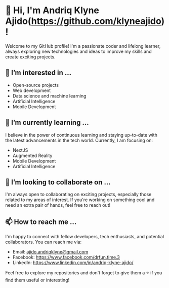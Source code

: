 # 👋 Hi, I'm Andriq Klyne Ajido(https://github.com/klyneajido)!

Welcome to my GitHub profile! I'm a passionate coder and lifelong learner, always exploring new technologies and ideas to improve my skills and create exciting projects.

## 👀 I’m interested in ...

- Open-source projects
- Web development
- Data science and machine learning
- Artificial Intelligence
- Mobile Development

## 🌱 I’m currently learning ...

I believe in the power of continuous learning and staying up-to-date with the latest advancements in the tech world. Currently, I am focusing on:

- NextJS
- Augmented Reality
- Mobile Development
- Artificial Intelligence

## 💞️ I’m looking to collaborate on ...

I'm always open to collaborating on exciting projects, especially those related to my areas of interest. If you're working on something cool and need an extra pair of hands, feel free to reach out!

## 📫 How to reach me ...

I'm happy to connect with fellow developers, tech enthusiasts, and potential collaborators. You can reach me via:

- Email: ajido.andriqklyne@gmail.com 
- Facebook: https://www.facebook.com/drfun.time.3
- LinkedIn: https://www.linkedin.com/in/andriq-klyne-ajido/

Feel free to explore my repositories and don't forget to give them a ⭐️ if you find them useful or interesting!

